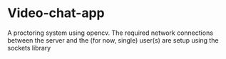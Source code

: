 # Video-chat-app
 A proctoring system using opencv. The required network connections between the server and the (for now, single) user(s) are setup using the sockets library 
